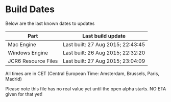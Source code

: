 # Build Dates

Below are the last known dates to updates

Part | Last build update
-----|-----
Mac Engine | Last built: 27 Aug 2015; 22:43:45
Windows Engine | Last built: 26 Aug 2015; 22:32:20
JCR6 Resource Files | Last built: 27 Aug 2015; 23:04:09
All times are in CET (Central European Time: Amsterdam, Brussels, Paris, Madrid)


Please note this file has no real value yet until the open alpha starts. NO ETA given for that yet!
